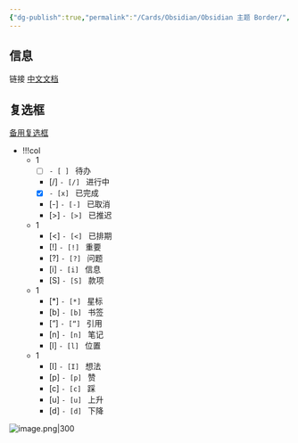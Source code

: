 ```yaml
---
{"dg-publish":true,"permalink":"/Cards/Obsidian/Obsidian 主题 Border/","noteIcon":1,"created":"2023-12-29","updated":"2024-04-10"}
---
```


## 信息
链接
[中文文档](https://github.com/Akifyss/obsidian-border/blob/main/README.zh.md)



## 复选框

[备用复选框](https://github.com/Akifyss/obsidian-border/blob/main/README.zh.md#%E5%A4%87%E7%94%A8%E5%A4%8D%E9%80%89%E6%A1%86)
- !!!col
	- 1
		- [ ] `- [ ] ` 待办
		- [/] `- [/] ` 进行中
		- [x] `- [x] ` 已完成
		- [-] `- [-] ` 已取消
		- [>] `- [>] ` 已推迟
	- 1
		- [<] `- [<] ` 已排期
		- [!] `- [!] ` 重要
		- [?] `- [?] ` 问题
		- [i] `- [i] ` 信息
		- [S] `- [S] ` 款项
	- 1
		- [*] `- [*] ` 星标
		- [b] `- [b] ` 书签
		- [“] `- [“] ` 引用
		- [n] `- [n] ` 笔记
		- [l] `- [l] ` 位置
	- 1
		- [I] `- [I] ` 想法
		- [p] `- [p] ` 赞
		- [c] `- [c] ` 踩
		- [u] `- [u] ` 上升
		- [d] `- [d] ` 下降
	
![image.png|300](http://img.xlg.life/images/202312291639538.png)